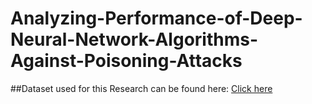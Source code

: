 # Analyzing-Performance-of-Deep-Neural-Network-Algorithms-Against-Poisoning-Attacks
##Dataset used for this Research can be found here: [Click here](https://drive.google.com/drive/folders/1yuxz4SOu8p0vos2hnRzM9Yq-5l7po4fn?usp=sharing) 
